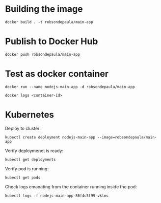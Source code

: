 # Building the image
```
docker build . -t robsondepaula/main-app
```
# Publish to Docker Hub
```
docker push robsondepaula/main-app
```
# Test as docker container
```
docker run --name nodejs-main-app -d robsondepaula/main-app
```
```
docker logs <container-id>
```
# Kubernetes
Deploy to cluster:
```
kubectl create deployment nodejs-main-app --image=robsondepaula/main-app
```
Verify deploymenet is ready:
```
kubectl get deployments
```
Verify pod is running:
```
kubectl get pods
```
Check logs emanating from the container running inside the pod:
```
kubectl logs -f nodejs-main-app-86f4c5f99-vklms
```